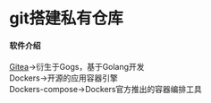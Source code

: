 # git搭建私有仓库

#### 软件介绍
[Gitea](https://gitea.io/zh-cn/)->衍生于Gogs，基于Golang开发  
Dockers->开源的应用容器引擎  
Dockers-compose->Dockers官方推出的容器编排工具  

